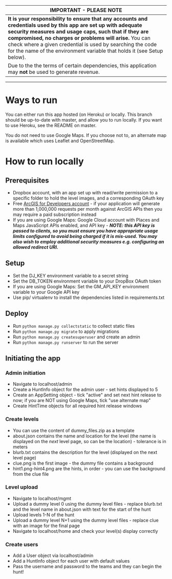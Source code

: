 | **IMPORTANT - PLEASE NOTE** |
| --- |
| **It is your responsibility to ensure that any accounts and credentials used by this app are set up with adequate security measures and usage caps, such that if they are compromised, no charges or problems will arise.** You can check where a given credential is used by searching the code for the name of the environment variable that holds it (see Setup below). |
| Due to the the terms of certain dependencies, this application may **not** be used to generate revenue. |

-----

# Ways to run
You can either run this app hosted (on Heroku) or locally. 
This branch should be up-to-date with master, and allow you to run locally. If you want to use Heroku, see the README on master.

You do not need to use Google Maps. If you choose not to, an alternate map is available which uses Leaflet and OpenStreetMap.

# How to run locally
## Prerequisites
- Dropbox account, with an app set up with read/write permission to a specific folder to hold the level images, and a corresponding OAuth key
- Free [ArcGIS for Developers account](https://developers.arcgis.com/en/plans) - if your application will generate more than 1,000,000 requests per month against ArcGIS APIs then you may require a paid subscription instead
- If you are using Google Maps: Google Cloud account with Places and Maps JavaScript APIs enabled, and API key - ***NOTE: this API key is passed to clients, so you must ensure you have appropriate usage limits configured to avoid being charged if it is mis-used. You may also wish to employ additional security measures e.g. configuring an allowed redirect URI.***

## Setup
- Set the DJ_KEY environment variable to a secret string
- Set the DB_TOKEN environment variable to your DropBox OAuth token
- If you are using Google Maps: Set the GM_API_KEY environment variable to your Google API key
- Use pip/ virtualenv to install the dependencies listed in requirements.txt

## Deploy
- Run `python manage.py collectstatic` to collect static files
- Run `python manage.py migrate` to apply migrations
- Run `python manage.py createsuperuser` and create an admin
- Run `python manage.py runserver` to run the server

## Initiating the app
### Admin initiation
- Navigate to localhost/admin
- Create a HuntInfo object for the admin user - set hints displayed to 5
- Create an AppSetting object - tick "active" and set next hint release to now; if you are NOT using Google Maps, tick "use alternate map"
- Create HintTime objects for all required hint release windows

### Create levels
- You can use the content of dummy_files.zip as a template
- about.json contains the name and location for the level (the name is displayed on the *next* level page, so can be the location) - tolerance is in meters
- blurb.txt contains the description for the level (displayed on the next level page)
- clue.png is the first image - the dummy file contains a background
- hint1.png-hint4.png are the hints, in order - you can use the background from the clue file

### Level upload
- Navigate to localhost/mgmt
- Upload a dummy level 0 using the dummy level files - replace blurb.txt and the level name in about.json with text for the start of the hunt
- Upload levels 1-N of the hunt
- Upload a dummy level N+1 using the dummy level files - replace clue with an image for the final page
- Navigate to localhost/home and check your level(s) display correctly

### Create users
- Add a User object via localhost/admin
- Add a HuntInfo object for each user with default values
- Pass the username and password to the teams and they can begin the hunt!
